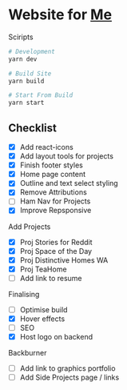 # Website for [Me](westbrookdaniel.com)

Sciripts

```bash
# Development
yarn dev

# Build Site
yarn build

# Start From Build
yarn start
```

## Checklist

- [x] Add react-icons
- [x] Add layout tools for projects
- [x] Finish footer styles
- [x] Home page content
- [x] Outline and text select styling
- [x] Remove Attributions
- [ ] Ham Nav for Projects
- [x] Improve Repsponsive

Add Projects

- [x] Proj Stories for Reddit
- [x] Proj Space of the Day
- [x] Proj Distinctive Homes WA
- [x] Proj TeaHome
- [ ] Add link to resume

Finalising

- [ ] Optimise build
- [x] Hover effects
- [ ] SEO
- [x] Host logo on backend

Backburner

- [ ] Add link to graphics portfolio
- [ ] Add Side Projects page / links
